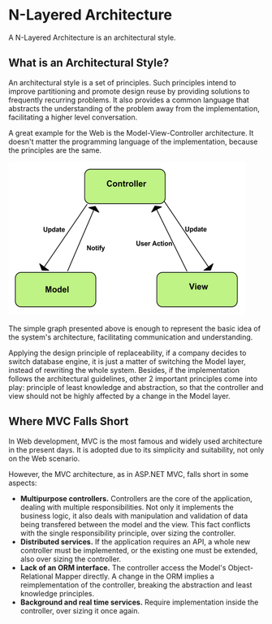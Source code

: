 # N-Layered Architecture

  A N-Layered Architecture is an architectural style.
  
  ## What is an Architectural Style?
  
  An architectural style is a set of principles. Such principles intend to improve partitioning and promote design reuse by providing solutions to frequently recurring problems. It also provides a common language that abstracts the understanding of the problem away from the implementation, facilitating a higher level conversation.
  
  A great example for the Web is the Model-View-Controller architecture. It doesn't matter the programming language of the implementation, because the principles are the same.
  
  
![MVC ](./resources/img/figure2.png)

The simple graph presented above is enough to represent the basic idea of the system's architecture, facilitating communication and understanding.

Applying the design principle of replaceability, if a company decides to switch database engine, it is just a matter of switching the Model layer, instead of rewriting the whole system. Besides, if the implementation follows the architectural guidelines, other 2 important principles come into play: principle of least knowledge and abstraction, so that the controller and view should not be highly affected by a change in the Model layer.

## Where MVC Falls Short

In Web development, MVC is the most famous and widely used architecture in the present days. It is adopted due to its simplicity and suitability, not only on the Web scenario.

However, the MVC architecture, as in ASP.NET MVC, falls short in some aspects:

* **Multipurpose controllers.** Controllers are the core of the application, dealing with multiple responsibilities. Not only it implements the business logic, it also deals with manipulation and validation of data being transfered between the model and the view. This fact conflicts with the single responsibility principle, over sizing the controller.
* **Distributed services.** If the application requires an API, a whole new controller must be implemented, or the existing one must be extended, also over sizing the controller.
* **Lack of an ORM interface.** The controller access the Model's Object-Relational Mapper directly. A change in the ORM implies a reimplementation of the controller, breaking the abstraction and least knowledge principles.
* **Background and real time services.** Require implementation inside the controller, over sizing it once again.
